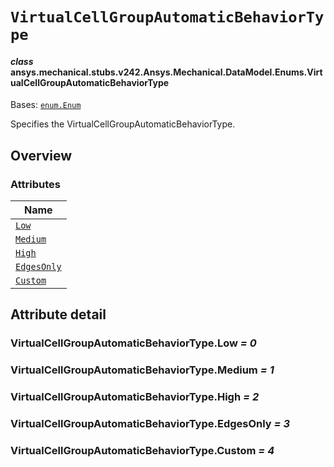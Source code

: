 # `VirtualCellGroupAutomaticBehaviorType`



#### *class* ansys.mechanical.stubs.v242.Ansys.Mechanical.DataModel.Enums.VirtualCellGroupAutomaticBehaviorType

Bases: [`enum.Enum`](https://docs.python.org/3/library/enum.html#enum.Enum)

Specifies the VirtualCellGroupAutomaticBehaviorType.

<!-- !! processed by numpydoc !! -->

<a id="overview"></a>

## Overview

### Attributes

| Name |
| ----------------------------------------------------------------- |
| [`Low`](#VirtualCellGroupAutomaticBehaviorType.Low) |
| [`Medium`](#VirtualCellGroupAutomaticBehaviorType.Medium) |
| [`High`](#VirtualCellGroupAutomaticBehaviorType.High) |
| [`EdgesOnly`](#VirtualCellGroupAutomaticBehaviorType.EdgesOnly) |
| [`Custom`](#VirtualCellGroupAutomaticBehaviorType.Custom) |

<a id="attribute-detail"></a>

## Attribute detail

<a id="VirtualCellGroupAutomaticBehaviorType.Low"></a>

### VirtualCellGroupAutomaticBehaviorType.Low *= 0*

<a id="VirtualCellGroupAutomaticBehaviorType.Medium"></a>

### VirtualCellGroupAutomaticBehaviorType.Medium *= 1*

<a id="VirtualCellGroupAutomaticBehaviorType.High"></a>

### VirtualCellGroupAutomaticBehaviorType.High *= 2*

<a id="VirtualCellGroupAutomaticBehaviorType.EdgesOnly"></a>

### VirtualCellGroupAutomaticBehaviorType.EdgesOnly *= 3*

<a id="VirtualCellGroupAutomaticBehaviorType.Custom"></a>

### VirtualCellGroupAutomaticBehaviorType.Custom *= 4*


